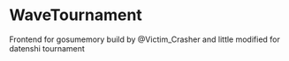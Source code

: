 # WaveTournament
Frontend for gosumemory build by @Victim_Crasher and little modified for datenshi tournament
